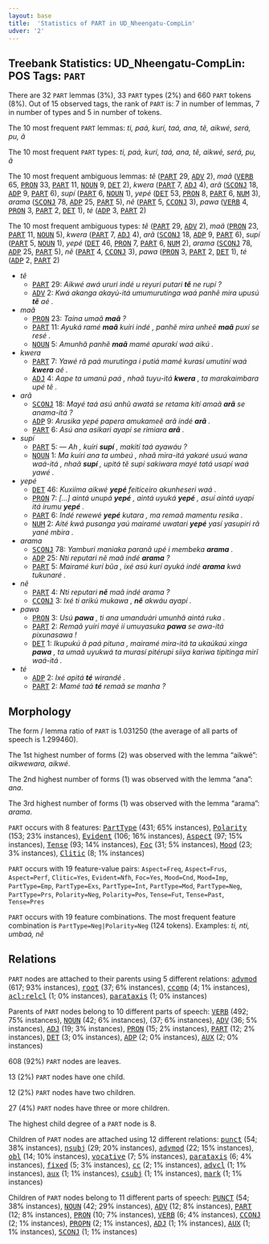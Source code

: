 ```yaml
---
layout: base
title:  'Statistics of PART in UD_Nheengatu-CompLin'
udver: '2'
---
```


## Treebank Statistics: UD_Nheengatu-CompLin: POS Tags: `PART`

There are 32 `PART` lemmas (3%), 33 `PART` types (2%) and 660 `PART` tokens (8%).
Out of 15 observed tags, the rank of `PART` is: 7 in number of lemmas, 7 in number of types and 5 in number of tokens.

The 10 most frequent `PART` lemmas: <em>ti, paá, kurí, taá, ana, tẽ, aikwé, será, pu, ã</em>

The 10 most frequent `PART` types:  <em>ti, paá, kurí, taá, ana, tẽ, aikwé, será, pu, ã</em>

The 10 most frequent ambiguous lemmas: <em>tẽ</em> (<tt><a href="yrl_complin-pos-PART.html">PART</a></tt> 29, <tt><a href="yrl_complin-pos-ADV.html">ADV</a></tt> 2), <em>maã</em> (<tt><a href="yrl_complin-pos-VERB.html">VERB</a></tt> 65, <tt><a href="yrl_complin-pos-PRON.html">PRON</a></tt> 33, <tt><a href="yrl_complin-pos-PART.html">PART</a></tt> 11, <tt><a href="yrl_complin-pos-NOUN.html">NOUN</a></tt> 9, <tt><a href="yrl_complin-pos-DET.html">DET</a></tt> 2), <em>kwera</em> (<tt><a href="yrl_complin-pos-PART.html">PART</a></tt> 7, <tt><a href="yrl_complin-pos-ADJ.html">ADJ</a></tt> 4), <em>arã</em> (<tt><a href="yrl_complin-pos-SCONJ.html">SCONJ</a></tt> 18, <tt><a href="yrl_complin-pos-ADP.html">ADP</a></tt> 9, <tt><a href="yrl_complin-pos-PART.html">PART</a></tt> 6), <em>supí</em> (<tt><a href="yrl_complin-pos-PART.html">PART</a></tt> 6, <tt><a href="yrl_complin-pos-NOUN.html">NOUN</a></tt> 1), <em>yepé</em> (<tt><a href="yrl_complin-pos-DET.html">DET</a></tt> 53, <tt><a href="yrl_complin-pos-PRON.html">PRON</a></tt> 8, <tt><a href="yrl_complin-pos-PART.html">PART</a></tt> 6, <tt><a href="yrl_complin-pos-NUM.html">NUM</a></tt> 3), <em>arama</em> (<tt><a href="yrl_complin-pos-SCONJ.html">SCONJ</a></tt> 78, <tt><a href="yrl_complin-pos-ADP.html">ADP</a></tt> 25, <tt><a href="yrl_complin-pos-PART.html">PART</a></tt> 5), <em>nẽ</em> (<tt><a href="yrl_complin-pos-PART.html">PART</a></tt> 5, <tt><a href="yrl_complin-pos-CCONJ.html">CCONJ</a></tt> 3), <em>pawa</em> (<tt><a href="yrl_complin-pos-VERB.html">VERB</a></tt> 4, <tt><a href="yrl_complin-pos-PRON.html">PRON</a></tt> 3, <tt><a href="yrl_complin-pos-PART.html">PART</a></tt> 2, <tt><a href="yrl_complin-pos-DET.html">DET</a></tt> 1), <em>té</em> (<tt><a href="yrl_complin-pos-ADP.html">ADP</a></tt> 3, <tt><a href="yrl_complin-pos-PART.html">PART</a></tt> 2)

The 10 most frequent ambiguous types:  <em>tẽ</em> (<tt><a href="yrl_complin-pos-PART.html">PART</a></tt> 29, <tt><a href="yrl_complin-pos-ADV.html">ADV</a></tt> 2), <em>maã</em> (<tt><a href="yrl_complin-pos-PRON.html">PRON</a></tt> 23, <tt><a href="yrl_complin-pos-PART.html">PART</a></tt> 11, <tt><a href="yrl_complin-pos-NOUN.html">NOUN</a></tt> 5), <em>kwera</em> (<tt><a href="yrl_complin-pos-PART.html">PART</a></tt> 7, <tt><a href="yrl_complin-pos-ADJ.html">ADJ</a></tt> 4), <em>arã</em> (<tt><a href="yrl_complin-pos-SCONJ.html">SCONJ</a></tt> 18, <tt><a href="yrl_complin-pos-ADP.html">ADP</a></tt> 9, <tt><a href="yrl_complin-pos-PART.html">PART</a></tt> 6), <em>supí</em> (<tt><a href="yrl_complin-pos-PART.html">PART</a></tt> 5, <tt><a href="yrl_complin-pos-NOUN.html">NOUN</a></tt> 1), <em>yepé</em> (<tt><a href="yrl_complin-pos-DET.html">DET</a></tt> 46, <tt><a href="yrl_complin-pos-PRON.html">PRON</a></tt> 7, <tt><a href="yrl_complin-pos-PART.html">PART</a></tt> 6, <tt><a href="yrl_complin-pos-NUM.html">NUM</a></tt> 2), <em>arama</em> (<tt><a href="yrl_complin-pos-SCONJ.html">SCONJ</a></tt> 78, <tt><a href="yrl_complin-pos-ADP.html">ADP</a></tt> 25, <tt><a href="yrl_complin-pos-PART.html">PART</a></tt> 5), <em>nẽ</em> (<tt><a href="yrl_complin-pos-PART.html">PART</a></tt> 4, <tt><a href="yrl_complin-pos-CCONJ.html">CCONJ</a></tt> 3), <em>pawa</em> (<tt><a href="yrl_complin-pos-PRON.html">PRON</a></tt> 3, <tt><a href="yrl_complin-pos-PART.html">PART</a></tt> 2, <tt><a href="yrl_complin-pos-DET.html">DET</a></tt> 1), <em>té</em> (<tt><a href="yrl_complin-pos-ADP.html">ADP</a></tt> 2, <tt><a href="yrl_complin-pos-PART.html">PART</a></tt> 2)


* <em>tẽ</em>
  * <tt><a href="yrl_complin-pos-PART.html">PART</a></tt> 29: <em>Aikwé awá ururi indé u reyuri putari <b>tẽ</b> ne rupí ?</em>
  * <tt><a href="yrl_complin-pos-ADV.html">ADV</a></tt> 2: <em>Kwá akanga akayú-itá umumurutinga waá panhẽ mira upusú <b>tẽ</b> aé .</em>
* <em>maã</em>
  * <tt><a href="yrl_complin-pos-PRON.html">PRON</a></tt> 23: <em>Taína umaã <b>maã</b> ?</em>
  * <tt><a href="yrl_complin-pos-PART.html">PART</a></tt> 11: <em>Ayuká ramé <b>maã</b> kuíri indé , panhẽ mira unheẽ <b>maã</b> puxí se resé .</em>
  * <tt><a href="yrl_complin-pos-NOUN.html">NOUN</a></tt> 5: <em>Amunhã panhẽ <b>maã</b> mamé apurakí waá aikú .</em>
* <em>kwera</em>
  * <tt><a href="yrl_complin-pos-PART.html">PART</a></tt> 7: <em>Yawé rã paá murutinga i putiá mamé kurasí umutiní waá <b>kwera</b> aé .</em>
  * <tt><a href="yrl_complin-pos-ADJ.html">ADJ</a></tt> 4: <em>Aape ta umanú paá , nhaã tuyu-itá <b>kwera</b> , ta marakaimbara upé tẽ .</em>
* <em>arã</em>
  * <tt><a href="yrl_complin-pos-SCONJ.html">SCONJ</a></tt> 18: <em>Mayé taá asú anhũ awatá se retama kití amaã <b>arã</b> se anama-itá ?</em>
  * <tt><a href="yrl_complin-pos-ADP.html">ADP</a></tt> 9: <em>Arusika yepé papera amukameẽ arã indé <b>arã</b> .</em>
  * <tt><a href="yrl_complin-pos-PART.html">PART</a></tt> 6: <em>Asú ana asikari ayapí se rimiara <b>arã</b> .</em>
* <em>supí</em>
  * <tt><a href="yrl_complin-pos-PART.html">PART</a></tt> 5: <em>― Ah , kuíri <b>supí</b> , makití taá ayawáu ?</em>
  * <tt><a href="yrl_complin-pos-NOUN.html">NOUN</a></tt> 1: <em>Ma kuíri ana ta umbeú , nhaã mira-itá yakaré usuú wana waá-itá , nhaã <b>supí</b> , upitá tẽ supí sakiwara mayé tatá usapí waá yawé .</em>
* <em>yepé</em>
  * <tt><a href="yrl_complin-pos-DET.html">DET</a></tt> 46: <em>Kuxiíma aikwé <b>yepé</b> feiticeiro akunheseri waá .</em>
  * <tt><a href="yrl_complin-pos-PRON.html">PRON</a></tt> 7: <em>[...] aintá unupá <b>yepé</b> , aintá uyuká <b>yepé</b> , asuí aintá uyapí itá irumu <b>yepé</b> .</em>
  * <tt><a href="yrl_complin-pos-PART.html">PART</a></tt> 6: <em>Indé rewewé <b>yepé</b> kutara , ma remaã mamentu resika .</em>
  * <tt><a href="yrl_complin-pos-NUM.html">NUM</a></tt> 2: <em>Aité kwá pusanga yaú mairamé uwatari <b>yepé</b> yasí yasupiri rã yané mbira .</em>
* <em>arama</em>
  * <tt><a href="yrl_complin-pos-SCONJ.html">SCONJ</a></tt> 78: <em>Yamburi maniaka paranã upé i membeka <b>arama</b> .</em>
  * <tt><a href="yrl_complin-pos-ADP.html">ADP</a></tt> 25: <em>Nti reputari nẽ maã indé <b>arama</b> ?</em>
  * <tt><a href="yrl_complin-pos-PART.html">PART</a></tt> 5: <em>Mairamé kurí bũa , ixé asú kurí ayuká indé <b>arama</b> kwá tukunaré .</em>
* <em>nẽ</em>
  * <tt><a href="yrl_complin-pos-PART.html">PART</a></tt> 4: <em>Nti reputari <b>nẽ</b> maã indé arama ?</em>
  * <tt><a href="yrl_complin-pos-CCONJ.html">CCONJ</a></tt> 3: <em>Ixé ti arikú mukawa , <b>nẽ</b> akwáu ayapí .</em>
* <em>pawa</em>
  * <tt><a href="yrl_complin-pos-PRON.html">PRON</a></tt> 3: <em>Usú <b>pawa</b> , ti ana umanduári umunhã aintá ruka .</em>
  * <tt><a href="yrl_complin-pos-PART.html">PART</a></tt> 2: <em>Remaã yuíri mayé ií umuyasuka <b>pawa</b> se awa-itá pixunasawa !</em>
  * <tt><a href="yrl_complin-pos-DET.html">DET</a></tt> 1: <em>Ikupukú ã paá pituna , mairamé mira-itá ta ukaúkaú xinga <b>pawa</b> , ta umaã uyukwá ta murasí pitérupi siiya kariwa tipitinga mirĩ waá-itá .</em>
* <em>té</em>
  * <tt><a href="yrl_complin-pos-ADP.html">ADP</a></tt> 2: <em>Ixé apitá <b>té</b> wirandé .</em>
  * <tt><a href="yrl_complin-pos-PART.html">PART</a></tt> 2: <em>Mamé taá <b>té</b> remaã se manha ?</em>

## Morphology

The form / lemma ratio of `PART` is 1.031250 (the average of all parts of speech is 1.299460).

The 1st highest number of forms (2) was observed with the lemma “aikwé”: <em>aikwewara, aikwé</em>.

The 2nd highest number of forms (1) was observed with the lemma “ana”: <em>ana</em>.

The 3rd highest number of forms (1) was observed with the lemma “arama”: <em>arama</em>.

`PART` occurs with 8 features: <tt><a href="yrl_complin-feat-PartType.html">PartType</a></tt> (431; 65% instances), <tt><a href="yrl_complin-feat-Polarity.html">Polarity</a></tt> (153; 23% instances), <tt><a href="yrl_complin-feat-Evident.html">Evident</a></tt> (106; 16% instances), <tt><a href="yrl_complin-feat-Aspect.html">Aspect</a></tt> (97; 15% instances), <tt><a href="yrl_complin-feat-Tense.html">Tense</a></tt> (93; 14% instances), <tt><a href="yrl_complin-feat-Foc.html">Foc</a></tt> (31; 5% instances), <tt><a href="yrl_complin-feat-Mood.html">Mood</a></tt> (23; 3% instances), <tt><a href="yrl_complin-feat-Clitic.html">Clitic</a></tt> (8; 1% instances)

`PART` occurs with 19 feature-value pairs: `Aspect=Freq`, `Aspect=Frus`, `Aspect=Perf`, `Clitic=Yes`, `Evident=Nfh`, `Foc=Yes`, `Mood=Cnd`, `Mood=Imp`, `PartType=Emp`, `PartType=Exs`, `PartType=Int`, `PartType=Mod`, `PartType=Neg`, `PartType=Prs`, `Polarity=Neg`, `Polarity=Pos`, `Tense=Fut`, `Tense=Past`, `Tense=Pres`

`PART` occurs with 19 feature combinations.
The most frequent feature combination is `PartType=Neg|Polarity=Neg` (124 tokens).
Examples: <em>ti, nti, umbaá, nẽ</em>


## Relations

`PART` nodes are attached to their parents using 5 different relations: <tt><a href="yrl_complin-dep-advmod.html">advmod</a></tt> (617; 93% instances), <tt><a href="yrl_complin-dep-root.html">root</a></tt> (37; 6% instances), <tt><a href="yrl_complin-dep-ccomp.html">ccomp</a></tt> (4; 1% instances), <tt><a href="yrl_complin-dep-acl-relcl.html">acl:relcl</a></tt> (1; 0% instances), <tt><a href="yrl_complin-dep-parataxis.html">parataxis</a></tt> (1; 0% instances)

Parents of `PART` nodes belong to 10 different parts of speech: <tt><a href="yrl_complin-pos-VERB.html">VERB</a></tt> (492; 75% instances), <tt><a href="yrl_complin-pos-NOUN.html">NOUN</a></tt> (42; 6% instances),  (37; 6% instances), <tt><a href="yrl_complin-pos-ADV.html">ADV</a></tt> (36; 5% instances), <tt><a href="yrl_complin-pos-ADJ.html">ADJ</a></tt> (19; 3% instances), <tt><a href="yrl_complin-pos-PRON.html">PRON</a></tt> (15; 2% instances), <tt><a href="yrl_complin-pos-PART.html">PART</a></tt> (12; 2% instances), <tt><a href="yrl_complin-pos-DET.html">DET</a></tt> (3; 0% instances), <tt><a href="yrl_complin-pos-ADP.html">ADP</a></tt> (2; 0% instances), <tt><a href="yrl_complin-pos-AUX.html">AUX</a></tt> (2; 0% instances)

608 (92%) `PART` nodes are leaves.

13 (2%) `PART` nodes have one child.

12 (2%) `PART` nodes have two children.

27 (4%) `PART` nodes have three or more children.

The highest child degree of a `PART` node is 8.

Children of `PART` nodes are attached using 12 different relations: <tt><a href="yrl_complin-dep-punct.html">punct</a></tt> (54; 38% instances), <tt><a href="yrl_complin-dep-nsubj.html">nsubj</a></tt> (29; 20% instances), <tt><a href="yrl_complin-dep-advmod.html">advmod</a></tt> (22; 15% instances), <tt><a href="yrl_complin-dep-obl.html">obl</a></tt> (14; 10% instances), <tt><a href="yrl_complin-dep-vocative.html">vocative</a></tt> (7; 5% instances), <tt><a href="yrl_complin-dep-parataxis.html">parataxis</a></tt> (6; 4% instances), <tt><a href="yrl_complin-dep-fixed.html">fixed</a></tt> (5; 3% instances), <tt><a href="yrl_complin-dep-cc.html">cc</a></tt> (2; 1% instances), <tt><a href="yrl_complin-dep-advcl.html">advcl</a></tt> (1; 1% instances), <tt><a href="yrl_complin-dep-aux.html">aux</a></tt> (1; 1% instances), <tt><a href="yrl_complin-dep-csubj.html">csubj</a></tt> (1; 1% instances), <tt><a href="yrl_complin-dep-mark.html">mark</a></tt> (1; 1% instances)

Children of `PART` nodes belong to 11 different parts of speech: <tt><a href="yrl_complin-pos-PUNCT.html">PUNCT</a></tt> (54; 38% instances), <tt><a href="yrl_complin-pos-NOUN.html">NOUN</a></tt> (42; 29% instances), <tt><a href="yrl_complin-pos-ADV.html">ADV</a></tt> (12; 8% instances), <tt><a href="yrl_complin-pos-PART.html">PART</a></tt> (12; 8% instances), <tt><a href="yrl_complin-pos-PRON.html">PRON</a></tt> (10; 7% instances), <tt><a href="yrl_complin-pos-VERB.html">VERB</a></tt> (6; 4% instances), <tt><a href="yrl_complin-pos-CCONJ.html">CCONJ</a></tt> (2; 1% instances), <tt><a href="yrl_complin-pos-PROPN.html">PROPN</a></tt> (2; 1% instances), <tt><a href="yrl_complin-pos-ADJ.html">ADJ</a></tt> (1; 1% instances), <tt><a href="yrl_complin-pos-AUX.html">AUX</a></tt> (1; 1% instances), <tt><a href="yrl_complin-pos-SCONJ.html">SCONJ</a></tt> (1; 1% instances)

